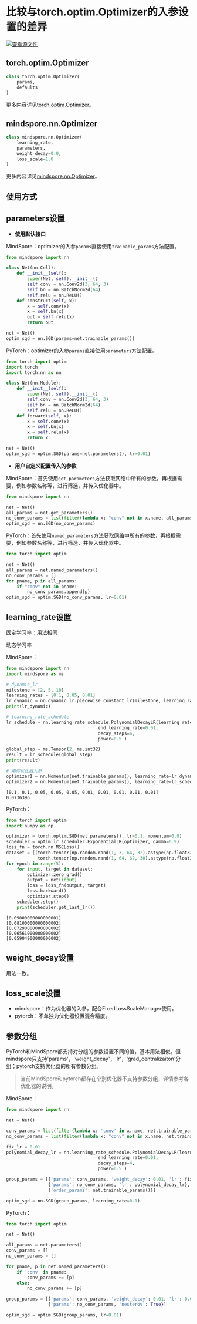 # 比较与torch.optim.Optimizer的入参设置的差异

[![查看源文件](https://mindspore-website.obs.cn-north-4.myhuaweicloud.com/website-images/r2.4.0/resource/_static/logo_source.svg)](https://gitee.com/mindspore/docs/blob/r2.4.0/docs/mindspore/source_zh_cn/note/api_mapping/pytorch_diff/Optimizer.md)

## torch.optim.Optimizer

```python
class torch.optim.Optimizer(
    params,
    defaults
)
```

更多内容详见[torch.optim.Optimizer](https://pytorch.org/docs/1.8.1/optim.html?#torch.optim.Optimizer)。

## mindspore.nn.Optimizer

```python
class mindspore.nn.Optimizer(
    learning_rate,
    parameters,
    weight_decay=0.0,
    loss_scale=1.0
)
```

更多内容详见[mindspore.nn.Optimizer](https://mindspore.cn/docs/zh-CN/r2.4.0/api_python/nn/mindspore.nn.Optimizer.html#mindspore.nn.Optimizer)。

## 使用方式

## parameters设置

- **使用默认接口**

MindSpore：optimizer的入参`params`直接使用`trainable_params`方法配置。

```python
from mindspore import nn

class Net(nn.Cell):
    def __init__(self):
        super(Net, self).__init__()
        self.conv = nn.Conv2d(3, 64, 3)
        self.bn = nn.BatchNorm2d(64)
        self.relu = nn.ReLU()
    def construct(self, x):
        x = self.conv(x)
        x = self.bn(x)
        out = self.relu(x)
        return out

net = Net()
optim_sgd = nn.SGD(params=net.trainable_params())
```

PyTorch：optimizer的入参`params`直接使用`parameters`方法配置。

```python
from torch import optim
import torch
import torch.nn as nn

class Net(nn.Module):
    def __init__(self):
        super(Net, self).__init__()
        self.conv = nn.Conv2d(3, 64, 3)
        self.bn = nn.BatchNorm2d(64)
        self.relu = nn.ReLU()
    def forward(self, x):
        x = self.conv(x)
        x = self.bn(x)
        x = self.relu(x)
        return x

net = Net()
optim_sgd = optim.SGD(params=net.parameters(), lr=0.01)
```

- **用户自定义配置传入的参数**

MindSpore：首先使用`get_parameters`方法获取网络中所有的参数，再根据需要，例如参数名称等，进行筛选，并传入优化器中。

```python
from mindspore import nn

net = Net()
all_params = net.get_parameters()
no_conv_params = list(filter(lambda x: "conv" not in x.name, all_params))
optim_sgd = nn.SGD(no_conv_params)
```

PyTorch：首先使用`named_parameters`方法获取网络中所有的参数，再根据需要，例如参数名称等，进行筛选，并传入优化器中。

```python
from torch import optim

net = Net()
all_params = net.named_parameters()
no_conv_params = []
for pname, p in all_params:
    if "conv" not in pname:
        no_conv_params.append(p)
optim_sgd = optim.SGD(no_conv_params, lr=0.01)
```

## learning_rate设置

固定学习率：用法相同

动态学习率

MindSpore：

```python
from mindspore import nn
import mindspore as ms

# dynamic_lr
milestone = [2, 5, 10]
learning_rates = [0.1, 0.05, 0.01]
lr_dynamic = nn.dynamic_lr.piecewise_constant_lr(milestone, learning_rates)
print(lr_dynamic)

# learning_rate_schedule
lr_schedule = nn.learning_rate_schedule.PolynomialDecayLR(learning_rate=0.1,
                                   end_learning_rate=0.01,
                                   decay_steps=4,
                                   power=0.5 )

global_step = ms.Tensor(2, ms.int32)
result = lr_schedule(global_step)
print(result)

# 用作优化器入参
optimizer1 = nn.Momentum(net.trainable_params(), learning_rate=lr_dynamic, momentum=0.9, weight_decay=0.9)
optimizer2 = nn.Momentum(net.trainable_params(), learning_rate=lr_schedule, momentum=0.9, weight_decay=0.9)
```

```text
[0.1, 0.1, 0.05, 0.05, 0.05, 0.01, 0.01, 0.01, 0.01, 0.01]
0.0736396
```

PyTorch：

```python
from torch import optim
import numpy as np

optimizer = torch.optim.SGD(net.parameters(), lr=0.1, momentum=0.9)
scheduler = optim.lr_scheduler.ExponentialLR(optimizer, gamma=0.9)
loss_fn = torch.nn.MSELoss()
dataset = [(torch.tensor(np.random.rand(1, 3, 64, 32).astype(np.float32)),
            torch.tensor(np.random.rand(1, 64, 62, 30).astype(np.float32)))]
for epoch in range(5):
    for input, target in dataset:
        optimizer.zero_grad()
        output = net(input)
        loss = loss_fn(output, target)
        loss.backward()
        optimizer.step()
    scheduler.step()
    print(scheduler.get_last_lr())
```

```text
[0.09000000000000001]
[0.08100000000000002]
[0.07290000000000002]
[0.06561000000000002]
[0.05904900000000002]
```

## weight_decay设置

用法一致。

## loss_scale设置

- mindspore：作为优化器的入参，配合FixedLossScaleManager使用。
- pytorch：不单独为优化器设置混合精度。

## 参数分组

PyTorch和MindSpore都支持对分组的参数设置不同的值，基本用法相似。但mindspore只支持'params'，'weight_decay'，'lr'，'grad_centralizaiton'分组；pytorch支持优化器的所有参数分组。

> 当前MindSpore和pytorch都存在个别优化器不支持参数分组，详情参考各优化器的说明。

MindSpore：

```python
from mindspore import nn

net = Net()

conv_params = list(filter(lambda x: 'conv' in x.name, net.trainable_params()))
no_conv_params = list(filter(lambda x: "conv" not in x.name, net.trainable_params()))

fix_lr = 0.01
polynomial_decay_lr = nn.learning_rate_schedule.PolynomialDecayLR(learning_rate=0.1,
                                   end_learning_rate=0.01,
                                   decay_steps=4,
                                   power=0.5 )

group_params = [{'params': conv_params, 'weight_decay': 0.01, 'lr': fix_lr},
                {'params': no_conv_params, 'lr': polynomial_decay_lr},
                {'order_params': net.trainable_params()}]

optim_sgd = nn.SGD(group_params, learning_rate=0.1)
```

PyTorch：

```python
from torch import optim

net = Net()

all_params = net.parameters()
conv_params = []
no_conv_params = []

for pname, p in net.named_parameters():
    if 'conv' in pname:
        conv_params += [p]
    else:
        no_conv_params += [p]

group_params = [{'params': conv_params, 'weight_decay': 0.01, 'lr': 0.01},
                {'params': no_conv_params, 'nesterov': True}]

optim_sgd = optim.SGD(group_params, lr=0.01)
```